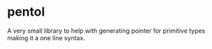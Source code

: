 # pentol
A very small library to help with generating pointer for primitive types making it a one line syntax.
